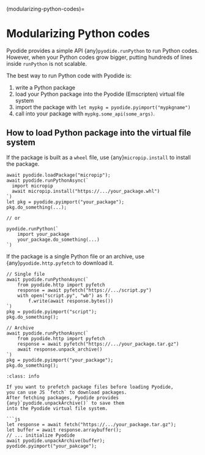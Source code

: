 
(modularizing-python-codes)=
# Modularizing Python codes

Pyodide provides a simple API {any}`pyodide.runPython` to run Python codes.
However, when your Python codes grow bigger, putting hundreds of lines inside `runPython` is not scalable.

The best way to run Python code with Pyodide is:

1. write a Python package
1. load your Python package into the Pyodide (Emscripten) virtual file system
1. import the package with ``let mypkg = pyodide.pyimport("mypkgname")``
1. call into your package with ``mypkg.some_api(some_args)``.

## How to load Python package into the virtual file system

If the package is built as a `wheel` file, use {any}`micropip.install` to
install the package.

```pyodide
await pyodide.loadPackage("micropip");
await pyodide.runPythonAsync(`
  import micropip
  await micropip.install("https://.../your_package.whl")
`)
let pkg = pyodide.pyimport("your_package");
pkg.do_something(...);

// or

pyodide.runPython(`
    import your_package
    your_package.do_something(...)
`)
```

If the package is a single Python file or an archive, use {any}`pyodide.http.pyfetch` to
download it.

```pyodide
// Single file
await pyodide.runPythonAsync(`
    from pyodide.http import pyfetch
    response = await pyfetch("https://.../script.py")
    with open("script.py", "wb") as f:
        f.write(await response.bytes())
`)
pkg = pyodide.pyimport("script");
pkg.do_something();
```

```pyodide
// Archive
await pyodide.runPythonAsync(`
    from pyodide.http import pyfetch
    response = await pyfetch("https://.../your_package.tar.gz")
    await response.unpack_archive()
`)
pkg = pyodide.pyimport("your_package");
pkg.do_something();
```

```{admonition} How can I prefetch package files before loading Pyodide
:class: info

If you want to prefetch package files before loading Pyodide,
you can use JS `fetch` to download packages.
After fetching packages, Pyodide provides {any}`pyodide.unpackArchive()` to save them
into the Pyodide virtual file system.

```js
let response = await fetch("https://.../your_package.tar.gz");
let buffer = await response.arraybuffer();
// ... initialize Pyodide
await pyodide.unpackArchive(buffer);
pyodide.pyimport("your_pakcage");
```